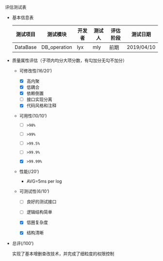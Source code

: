 评估测试表

* 基本信息表

  | 测试项目 | 测试模块 | 开发者    | 测试人 | 评估阶段 | 测试日期   |
  | -------- | -------- | --------- | ------ | -------- | ---------- |
  | DataBase | DB_operation       | lyx | mly | 前期  | 2019/04/10 |

  

* 质量属性评估（子项内均分大项分数，有勾加分无勾不加分）

  *   可修改性(16/20’)

      *   [x] 高内聚
      *   [x] 低耦合
      *   [x] 依赖倒置
      *   [ ] 接口实现分离
      *   [x] 代码风格和注释

  *   可用性(10/10’)

      *   [ ] ```>98%```

      *   [ ] ```>99%```

      *   [ ] ```>99.5%```

      *   [ ] ```>99.9%```
      *   [x] ```>99.99%```

  *   性能(/20’)

      *   AVG=5ms per log

  *   可测试性(6/10’)

      *   [ ] 良好的测试接口
      *   [ ] 逻辑结构简单
      *   [x] 低圈复杂度
      *   [x] 结构清晰



* 总评(/100’)

  实现了基本增删查改技术，并完成了细粒度的权限控制